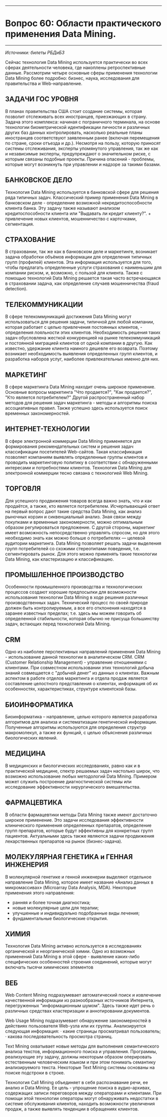 ___
# Вопрос 60: Области практического применения Data Mining.
___

*Источники: билеты РБДиБЗ*

Сейчас технология Data Mining используется практически во всех сферах деятельности человека, где накоплены ретроспективные данные. Рассмотрим четыре основные сферы применения технологии Data Mining более подробно: бизнес, наука, исследования для правительства и Web-направление.

## ЗАДАЧИ ГОС УРОВНЯ

В планах правительства США стоит создание системы, которая позволит отслеживать всех иностранцев, приезжающих в страну. Задача этого комплекса: начиная с пограничного терминала, на основе технологии биометрической идентификации личности и различных других баз данных контролировать, насколько реальные планы иностранцев соответствуют заявленным ранее (включая перемещения по стране, сроки отъезда и др.).
Несмотря на пользу, которую приносят системы отслеживания, эксперты упомянутого управления, так же как и независимые эксперты, предупреждают о значительном риске, с которым связаны подобные проекты. Причина опасений - проблемы, которые могут возникнуть при управлении и надзоре за такими базами.

## БАНКОВСКОЕ ДЕЛО

Технология Data Mining используется в банковской сфере для решения ряда типичных задач. Классический пример применения Data Mining в банковском деле - определение возможной некредитоспособности клиента банка. Эту задачу также называют анализом кредитоспособности клиента или "Выдавать ли кредит клиенту?". + привлечение новых клиентов, мошенничество с карточками, сегментация.

## СТРАХОВАНИЕ

В страховании, так же как в банковском деле и маркетинге, возникает задача обработки объёмов информации для определения типичных групп (профилей) клиентов. Эта информация используется для того, чтобы предлагать определенные услуги страхования с наименьшим для компании риском, и, возможно, с пользой для клиента. Также с помощью технологий Data Mining решается такая часто встречающаяся в страховании задача, как определение случаев мошенничества (fraud detection).

## ТЕЛЕКОММУНИКАЦИИ

В сфере телекоммуникаций достижения Data Mining могут использоваться для решения задачи, типичной для любой компании, которая работает с целью привлечения постоянных клиентов, - определения лояльности этих клиентов. Необходимость решения таких задач обусловлена жесткой конкуренцией на рынке телекоммуникаций и постоянной миграцией клиентов от одной компании в другую. Как известно, удержание клиента намного дешевле его возврата. Поэтому возникает необходимость выявления определенных групп клиентов, и разработка наборов услуг, наиболее привлекательных именно для них.

## МАРКЕТИНГ

В сфере маркетинга Data Mining находит очень широкое применение. Основные вопросы маркетинга "Что продается?", "Как продается?", "Кто является потребителем?" Другой распространенный набор методов для решения задач маркетинга - методы и алгоритмы поиска ассоциативных правил. Также успешно здесь используется поиск временных закономерностей.

## ИНТЕРНЕТ-ТЕХНОЛОГИИ

В сфере электронной коммерции Data Mining применяется для формирования рекомендательных систем и решения задач классификации посетителей Web-сайтов. Такая классификация позволяет компаниям выявлять определенные группы клиентов и проводить маркетинговую политику в соответствии с обнаруженными интересами и потребностями клиентов. Технология Data Mining для электронной коммерции тесно связана с технологией Web Mining.
 
## ТОРГОВЛЯ

Для успешного продвижения товаров всегда важно знать, что и как продаётся, а также, кто является потребителем. Исчерпывающий ответ на первый вопрос дают такие средства Data Mining, как анализ рыночных корзин и сиквенциальный анализ. Зная связи между покупками и временные закономерности, можно оптимальным образом регулироваться предложение. С другой стороны, маркетинг имеет возможность непосредственно управлять спросом, но для этого необходимо знать как можно больше о потребителях — целевой аудитории маркетинга. Data Mining позволяет решать задачи выделения групп потребителей со схожими стереотипами поведения, т.е. сегментировать рынок. Для этого можно применять такие технологии Data Mining, как кластеризацию и классификацию.

## ПРОМЫШЛЕННОЕ ПРОИЗВОДСТВО

Особенности промышленного производства и технологических процессов создают хорошие предпосылки для возможности использования технологии Data Mining в ходе решения различных производственных задач. Технический процесс по своей природе должен быть контролируемым, а все его отклонения находятся в заранее известных пределах; т.е. здесь мы можем говорить об определенной стабильности, которая обычно не присуща большинству задач, встающих перед технологией Data Mining.

## CRM

Одно из наиболее перспективных направлений применения Data Mining - использование данной технологии в аналитическом CRM. CRM (Customer Relationship Management) - управление отношениями с клиентами.
При совместном использовании этих технологий добыча знаний совмещается с "добычей денег" из данных о клиентах. Важным аспектом в работе отделов маркетинга и отдела продаж является составление целостного представления о клиентах, информация об их особенностях, характеристиках, структуре клиентской базы.

## БИОИНФОРМАТИКА

Биоинформатика – направление, целью которого является разработка алгоритмов для анализа и систематизации генетической информации. Полученные алгоритмы используются для определения структур макромолекул, а также их функций, с целью объяснения различных биологических явлений.

## МЕДИЦИНА

В медицинских и биологических исследованиях, равно как и в практической медицине, спектр решаемых задач настолько широк, что возможно использование любых методологий Data Mining. Примером может служить построение диагностической системы или исследование эффективности хирургического вмешательства.

## ФАРМАЦЕВТИКА

В области фармацевтики методы Data Mining также имеют достаточно широкое применение. Это задачи исследования эффективности клинического применения определенных препаратов, определение групп препаратов, которые будут эффективны для конкретных групп пациентов. Актуальными здесь также являются задачи продвижения лекарственных препаратов на рынок (бизнес-задача).

## МОЛЕКУЛЯРНАЯ ГЕНЕТИКА и ГЕННАЯ ИНЖЕНЕРИЯ

В молекулярной генетике и генной инженерии выделяют отдельное направление Data Mining, которое имеет название «Анализ данных в микромассивах» (Microarray Data Analysis, MDA). Некоторые применения этого направления:
- ранняя и более точная диагностика;
- новые молекулярные цели для терапии;
- улучшенные и индивидуально подобранные виды лечения;
- фундаментальные биологические открытия.

## ХИМИЯ

Технология Data Mining активно используется в исследованиях органической и неорганической химии. Одно из возможных применений Data Mining в этой сфере - выявление каких-либо специфических особенностей строения соединений, которые могут включать тысячи химических элементов

## ВЕБ

Web Content Mining подразумевает автоматический поиск и извлечение качественной информации из разнообразных источников Интернета, перегруженных "информационным шумом". Здесь также идет речь о различных средствах кластеризации и аннотировании документов.

Web Usage Mining подразумевает обнаружение закономерностей в действиях пользователя Web-узла или их группы.
Анализируется следующая информация:
 · какие страницы просматривал пользователь;
 · какова последовательность просмотра страниц.
 
Text Mining охватывает новые методы для выполнения семантического анализа текстов, информационного поиска и управления. Программы, реализующие эту задачу, должны некоторым образом оперировать естественным человеческим языком и при этом понимать семантику анализируемого текста. Некоторые Text Mining системы основаны на поиске подстроки в строке.
 
Технология Call Mining объединяет в себя распознавание речи, ее анализ и Data Mining. Ее цель - упрощение поиска в аудио-архивах, содержащих записи переговоров между операторами и клиентами. При помощи этой технологии операторы могут обнаруживать недостатки в системе обслуживания клиентов, находить возможности увеличения продаж, а также выявлять тенденции в обращениях клиентов.